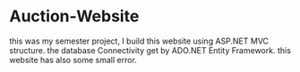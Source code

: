 # Auction-Website
this was my semester project, I build this website using ASP.NET MVC structure. 
the database Connectivity get by ADO.NET Entity Framework. this website has also some small error. 
